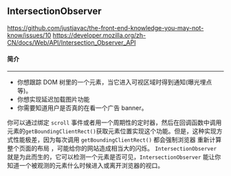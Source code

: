 ## IntersectionObserver

https://github.com/justjavac/the-front-end-knowledge-you-may-not-know/issues/10
https://developer.mozilla.org/zh-CN/docs/Web/API/Intersection_Observer_API

#### 简介
------
* 你想跟踪 DOM 树里的一个元素，当它进入可视区域时得到通知(曝光埋点等)。
* 你想实现延迟加载图片功能
* 你需要知道用户是否真的在看一个广告 banner。

你可以通过绑定 `scroll` 事件或者用一个周期性的定时器，然后在回调函数中调用元素的`getBoundingClientRect()`获取元素位置实现这个功能。但是，这种实现方式性能极差，因为每次调用 `getBoundingClientRect()` 都会强制浏览器 重新计算整个页面的布局 ，可能给你的网站造成相当大的闪烁。
`IntersectionObserver` 就是为此而生的，它可以检测一个元素是否可见，`IntersectionObserver` 能让你知道一个被观测的元素什么时候进入或离开浏览器的视口。
